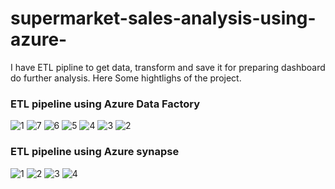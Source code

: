 # supermarket-sales-analysis-using-azure-

I have ETL pipline to get data, transform and save it for preparing dashboard do further analysis.
Here Some hightlighs of the project.
### ETL pipeline using Azure Data Factory


![1](https://github.com/ramashish786/supermarket-sales-analysis-using-azure-/assets/55800734/9b4d49bc-a34a-411b-98c1-9477c003f8a0)
![7](https://github.com/ramashish786/supermarket-sales-analysis-using-azure-/assets/55800734/2db48872-2619-4bf4-b02d-176577796252)
![6](https://github.com/ramashish786/supermarket-sales-analysis-using-azure-/assets/55800734/669575bc-28dd-4a73-881d-b1bc33a3ec2b)
![5](https://github.com/ramashish786/supermarket-sales-analysis-using-azure-/assets/55800734/a697128c-e14d-44c0-94c0-8f40c1709783)
![4](https://github.com/ramashish786/supermarket-sales-analysis-using-azure-/assets/55800734/2c60722a-3926-486b-9712-400dc0f889bc)
![3](https://github.com/ramashish786/supermarket-sales-analysis-using-azure-/assets/55800734/f9a32b80-b591-46ce-b4f0-6870d94d5761)
![2](https://github.com/ramashish786/supermarket-sales-analysis-using-azure-/assets/55800734/8a7a86e9-d915-4c22-8323-3513d512215c)



### ETL pipeline using Azure synapse

![1](https://github.com/ramashish786/supermarket-sales-analysis-using-azure-/assets/55800734/cf19fd22-6bf7-4bb3-af3a-dfc38e2dca09)
![2](https://github.com/ramashish786/supermarket-sales-analysis-using-azure-/assets/55800734/89c924fd-d0c0-4b27-9a3a-e0a878a27fdd)
![3](https://github.com/ramashish786/supermarket-sales-analysis-using-azure-/assets/55800734/53150a58-5298-486f-aa66-fd2ed07a5a5f)
![4](https://github.com/ramashish786/supermarket-sales-analysis-using-azure-/assets/55800734/ec685251-000a-4fc8-895a-294cd4f7726b)


